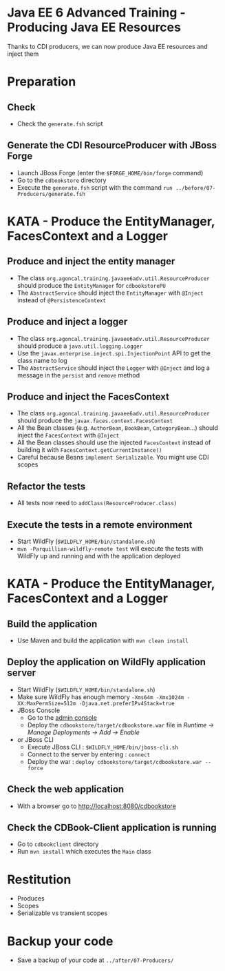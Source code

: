 # Java EE 6 Advanced Training - Producing Java EE Resources

Thanks to CDI producers, we can now produce Java EE resources and inject them

# Preparation

## Check

* Check the `generate.fsh` script

## Generate the CDI ResourceProducer with JBoss Forge

* Launch JBoss Forge (enter the `$FORGE_HOME/bin/forge` command)
* Go to the `cdbookstore` directory
* Execute the `generate.fsh` script with the command `run ../before/07-Producers/generate.fsh` 

# KATA - Produce the EntityManager, FacesContext and a Logger 

## Produce and inject the entity manager

* The class `org.agoncal.training.javaee6adv.util.ResourceProducer` should produce the `EntityManager` for `cdbookstorePU`
* The `AbstractService` should inject the `EntityManager` with `@Inject` instead of `@PersistenceContext` 

## Produce and inject a logger

* The class `org.agoncal.training.javaee6adv.util.ResourceProducer` should produce a `java.util.logging.Logger`
* Use the `javax.enterprise.inject.spi.InjectionPoint` API to get the class name to log
* The `AbstractService` should inject the `Logger` with `@Inject` and log a message in the `persist` and `remove` method 

## Produce and inject the FacesContext

* The class `org.agoncal.training.javaee6adv.util.ResourceProducer` should produce the `javax.faces.context.FacesContext`
* All the Bean classes (e.g. `AuthorBean`, `BookBean`, `CategoryBean`...) should inject the `FacesContext` with `@Inject`
* All the Bean classes should use the injected `FacesContext` instead of building it with `FacesContext.getCurrentInstance()`
* Careful because Beans `implement Serializable`. You might use CDI scopes

## Refactor the tests

* All tests now need to `addClass(ResourceProducer.class)`

## Execute the tests in a remote environment

* Start WildFly (`$WILDFLY_HOME/bin/standalone.sh`)
* `mvn -Parquillian-wildfly-remote test` will execute the tests with WildFly up and running and with the application deployed

# KATA - Produce the EntityManager, FacesContext and a Logger 

## Build the application

* Use Maven and build the application with `mvn clean install`

## Deploy the application on WildFly application server

* Start WildFly (`$WILDFLY_HOME/bin/standalone.sh`)
* Make sure WildFly has enough memory `-Xms64m -Xmx1024m -XX:MaxPermSize=512m -Djava.net.preferIPv4Stack=true`
* JBoss Console
	* Go to the [admin console](http://localhost:9990/)
	* Deploy the `cdbookstore/target/cdbookstore.war` file in _Runtime -> Manage Deployments -> Add -> Enable_
* or JBoss CLI
	* Execute JBoss CLI : `$WILDFLY_HOME/bin/jboss-cli.sh`
	* Connect to the server by entering : `connect` 
	* Deploy the war : `deploy cdbookstore/target/cdbookstore.war --force`  

## Check the web application

* With a browser go to [http://localhost:8080/cdbookstore]()

## Check the CDBook-Client application is running

* Go to `cdbookclient` directory
* Run `mvn install` which executes the `Main` class

# Restitution

* Produces
* Scopes
* Serializable vs transient scopes

# Backup your code

* Save a backup of your code at `../after/07-Producers/`
